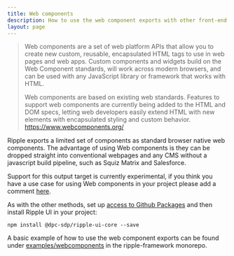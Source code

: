 ```yaml
---
title: Web components
description: How to use the web component exports with other front-end systems.
layout: page
---
```


> Web components are a set of web platform APIs that allow you to create new custom, reusable, encapsulated HTML tags to use in web pages and web apps. Custom components and widgets build on the Web Component standards, will work across modern browsers, and can be used with any JavaScript library or framework that works with HTML.
>
> Web components are based on existing web standards. Features to support web components are currently being added to the HTML and DOM specs, letting web developers easily extend HTML with new elements with encapsulated styling and custom behavior.
> https://www.webcomponents.org/




Ripple exports a limited set of components as standard browser native web components. The advantage of using Web components is they can be dropped straight into conventional webpages and any CMS without a javascript build pipeline, such as Squiz Matrix and Salesforce.

Support for this output target is currently experimental, if you think you have a use case for using Web components in your project please add a comment [here](https://github.com/dpc-sdp/ripple-framework/discussions/658).

As with the other methods, set up [access to Github Packages](access-to-github-packages) and then install Ripple UI in your project:

`npm install @dpc-sdp/ripple-ui-core --save`

A basic example of how to use the web component exports can be found under [examples/webcomponents](https://github.com/dpc-sdp/ripple-framework/tree/develop/examples/webcomponents) in the ripple-framework monorepo.
